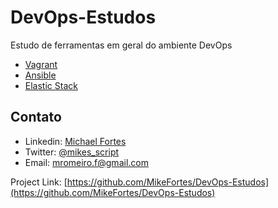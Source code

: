 # DevOps-Estudos
Estudo de ferramentas em geral do ambiente DevOps


- [Vagrant](https://github.com/MikeFortes/DevOps-Estudos/tree/main/Vagrant/ambiente_dev)
- [Ansible](https://github.com/MikeFortes/DevOps-Estudos/tree/main/Ansible)
- [Elastic Stack](https://github.com/MikeFortes/DevOps-Estudos/tree/main/ELK)

<!-- CONTACT -->
## Contato

- Linkedin: [Michael Fortes](https://www.linkedin.com/in/mikefortes)
- Twitter: [@mikes_script
](https://twitter.com/mikes_script)
- Email: mromeiro.f@gmail.com

Project Link: [https://github.com/MikeFortes/DevOps-Estudos](https://github.com/MikeFortes/DevOps-Estudos)